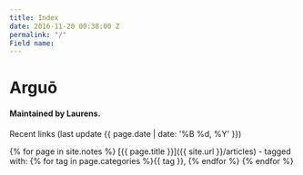 ```yaml
---
title: Index
date: 2016-11-20 00:38:00 Z
permalink: "/"
Field name: 
---
```


<LINK href="{{site.url}}/css/default.css" rel="stylesheet" type="text/css">

# Arguō

#### Maintained by Laurens.

Recent links 
(last update {{ page.date | date: '%B %d, %Y' }})

{% for page in site.notes %}
\[{{ page.title }}\]({{ site.url }}/articles) -
tagged with: {% for tag in page.categories %}{{ tag }}, {% endfor %}
{% endfor %}